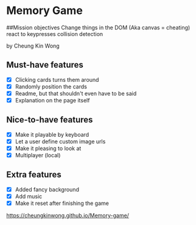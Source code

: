 # Memory Game

##Mission objectives
Change things in the DOM (Aka canvas = cheating)
react to keypresses
collision detection

by Cheung Kin Wong

## Must-have features
- [x] Clicking cards turns them around
- [x] Randomly position the cards
- [x] Readme, but that shouldn't even have to be said
- [x] Explanation on the page itself

## Nice-to-have features
- [x] Make it playable by keyboard
- [x] Let a user define custom image urls
- [x] Make it pleasing to look at
- [x] Multiplayer (local)

## Extra features
- [x] Added fancy background
- [x] Add music
- [x] Make it reset after finishing the game

https://cheungkinwong.github.io/Memory-game/
